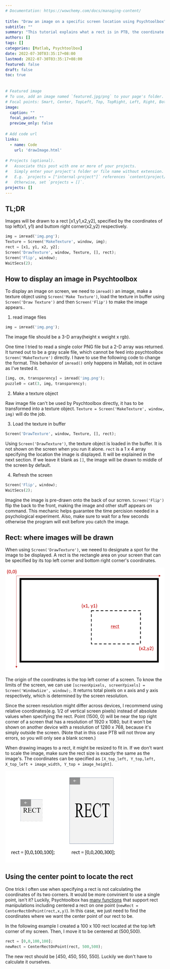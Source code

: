 ```yaml
---
# Documentation: https://wowchemy.com/docs/managing-content/

title: "Draw an image on a specific screen location using Psychtoolbox"
subtitle: ""
summary: "This tutorial explains what a rect is in PTB, the coordinate system and how to draw images to exact locations on screen."
authors: []
tags: []
categories: [Matlab, Psychtoolbox]
date: 2022-07-30T03:35:17+08:00
lastmod: 2022-07-30T03:35:17+08:00
featured: false
draft: false
toc: true


# Featured image
# To use, add an image named `featured.jpg/png` to your page's folder.
# Focal points: Smart, Center, TopLeft, Top, TopRight, Left, Right, BottomLeft, Bottom, BottomRight.
image:
  caption: ""
  focal_point: ""
  preview_only: false

# Add code url
links:
  - name: Code
    url: 'drawImage.html'
    
# Projects (optional).
#   Associate this post with one or more of your projects.
#   Simply enter your project's folder or file name without extension.
#   E.g. `projects = ["internal-project"]` references `content/project/deep-learning/index.md`.
#   Otherwise, set `projects = []`.
projects: []
---
```

## TL;DR
Images will be drawn to a rect [x1,y1,x2,y2], specified by the coordinates of top left(x1, y1) and buttom right corner(x2,y2) respectively.
```python
img = imread('img.png'); 
Texture = Screen('MakeTexture', window, img);
rect = [x1, y1, x2, y2];
Screen('DrawTexture', window, Texture, [], rect);
Screen('Flip', window);
WaitSecs(2);
```
## How to display an image in Psychtoolbox
To display an image on screen, we need to `imread()` an image, make a texture object using `Screen('Make Texture')`, load the texture in buffer using `Screen('Draw Texture')` and then `Screen('Flip')` to make the image appears.. 

1. read image files
```python
img = imread('img.png'); 
```
The image file should be a 3-D array(height x weight x rgb). 

One time I tried to read a single color PNG file but a 2-D array was returned. It turned out to be a gray scale file, which cannot be feed into psychtoolbox `Screen('MakeTexture')` directly. I have to use the following code to change the format. This behavior of `imread()` only happens in Matlab, not in octave as I've tested it.

```Python
[img, cm, transparency] = imread('img.png');
puzzle0 = cat(3, img, transparency);
```

2. Make a texture object

Raw image file can't be used by Psychtoolbox directly, it has to be transformed into a texture object. `Texture = Screen('MakeTexture', window, img)` will do the job.

3. Load the texture in buffer
```Python
Screen('DrawTexture', window, Texture, [], rect);
```
Using `Screen('DrawTexture')`, the texture object is loaded in the buffer. It is not shown on the screen when you run it alone. `rect` is a 1 x 4 array specifying the location the image is displayed. It will be explained in the next section. If we leave it blank as `[]`, the image will be drawn to middle of the screen by default.

4. Refresh the screen
```Python
Screen('Flip', window);
WaitSecs(2);
```
Imagine the image is pre-drawn onto the back of our scrren. `Screen('Flip')` flip the back to the front, making the image and other stuff appears on command. This mechanic helps guarantee the time percision needed in a psychological experiment. Also, make sure to wait for a few seconds otherwise the program will exit before you catch the image.

## Rect: where images will be drawn

When using `Screen('DrawTexture')`, we neeed to designate a spot for the image to be displayed. A rect is the rectangle area on your screen that can be specified by its top left corner and bottom right corner's coordinates.

![An image showing a rectangle on screen, where the top left corner is located at (x1,y1), and the bottom right corner is located at (x2,y2). The origin for coordinates is the upper left corner.](pic1.png "Display an image in rect [x1,x2,y1,y2]")

The origin of the coordinates is the top left corner of a screen. To know the limits of the screen, we can use `[screenXpixels, screenYpixels] = Screen('WindowSize', window);`. It returns total pixels on x axis and y axis respectively, which is determined by the screen resolution.

Since the screen resolution might differ across devices, I recommend using relative coordinates(e.g. 1/2 of vertical screen pixels) instead of absolute values when specifying the rect. Point (1500, 0) will be near the top right corner of a screen that has a resolution of 1920 x 1080, but it won't be shown on another device with a resolution of 1280 x 768, because it's simply outside the screen. (Note that in this case PTB will not throw any errors, so you will only see a blank screen.)

When drawing images to a rect, it might be resized to fit in. If we don't want to scale the image, make sure the rect size is exactly the same as the image's. The coordinates can be specified as `[X_top_left, Y_top,left, X_top_left + image_width, Y_top + image_height]`.

![The rect on the left is not scaled when drawn into a rect that has the same size as the original image, but the rect on the right is scaled because the rect is two times the width and three time the height of the original image.](pic2.png "A 100 x 100 rect being scaled when using a rect two times the width and three time the height of the original image.")

## Using the center point to locate the rect
One trick I often use when specifying a rect is not calculating the coordinates of its two corners. It would be more convinient to use a single point, isn't it? Luckily, Psychtoolbox has [many functions](http://psychtoolbox.org/docs/PsychRects) that support rect manipulations including centered a rect on one point
(`newRect = CenterRectOnPoint(rect,x,y)`). In this case, we just need to find the coordinates where we want the center point of our rect to be.

In the following example I created a 100 x 100 rect located at the top left corner of my screen. Then, I move it to be centered at (500,500). 
```Python
rect = [0,0,100,100];
newRect = CenterRectOnPoint(rect, 500,500);
```
The new rect should be [450, 450, 550, 550]. Luckily we don't have to calculate it ourselves.
